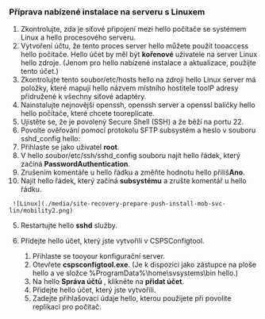 ### <a name="prepare-for-a-push-installation-on-a-linux-server"></a>Příprava nabízené instalace na serveru s Linuxem

1. Zkontrolujte, zda je síťové připojení mezi hello počítače se systémem Linux a hello procesového serveru.
2. Vytvoření účtu, že tento proces server hello můžete použít tooaccess hello počítače. Hello účet by měl být **kořenové** uživatele na server Linux hello zdroje. (Jenom pro hello nabízené instalace a aktualizace, použijte tento účet.)
3. Zkontrolujte tento soubor/etc/hosts hello na zdroji hello Linux server má položky, které mapují hello názvem místního hostitele tooIP adresy přidružené k všechny síťové adaptéry.
4. Nainstalujte nejnovější openssh, openssh server a openssl balíčky hello hello počítače, které chcete tooreplicate.
5. Ujistěte se, že je povolený Secure Shell (SSH) a že běží na portu 22.
6. Povolte ověřování pomocí protokolu SFTP subsystém a heslo v souboru sshd_config hello:
  1.  Přihlaste se jako uživatel **root**.
  2.  V hello soubor/etc/ssh/sshd_config souboru najít hello řádek, který začíná **PasswordAuthentication**.
  3.  Zrušením komentáře u hello řádku a změňte hodnotu hello příliš**Ano**.
  4.  Najít hello řádek, který začíná **subsystému** a zrušte komentář u hello řádku.

     ![Linux](./media/site-recovery-prepare-push-install-mob-svc-lin/mobility2.png)
  5. Restartujte hello **sshd** služby.

7. Přidejte hello účet, který jste vytvořili v CSPSConfigtool.
    1.  Přihlaste se tooyour konfigurační server.
    2.  Otevřete **cspsconfigtool.exe**. (Je k dispozici jako zástupce na ploše hello a ve složce %ProgramData%\home\svsystems\bin hello.)
    3.  Na hello **Správa účtů** , klikněte na **přidat účet**.
    4.  Přidejte hello účet, který jste vytvořili. 
    5.  Zadejte přihlašovací údaje hello, kterou použijete při povolíte replikaci pro počítač.

